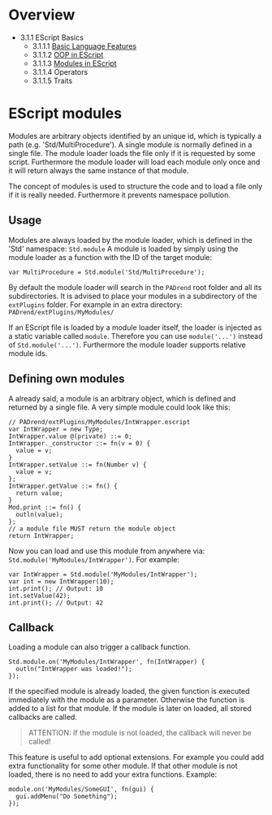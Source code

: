 <!------------------------------------------------------------------------------------------------
This work is licensed under the Creative Commons Attribution-ShareAlike 4.0 International License.
 To view a copy of this license, visit http://creativecommons.org/licenses/by-sa/4.0/.
 Author: Henrik Heine (hheine@mail.uni-paderborn.de)
 PADrend Version 1.0.0
------------------------------------------------------------------------------------------------->
<!---BEGINN_INDEXSECTION--->
<!---Automaticly generated section. Do not edit!!!--->
# Overview
* 3.1.1 EScript Basics
    * 3.1.1.1 [Basic Language Features](../../../../3_Development_Guide/1_EScript/1_EScript_Basics/1_Basic_Language_Features/Basic_Language_Features.md)
    * 3.1.1.2 [OOP in EScript](../../../../3_Development_Guide/1_EScript/1_EScript_Basics/2_OOP_in_EScript/OOP_in_EScript.md)
    * 3.1.1.3 [Modules in EScript](../../../../3_Development_Guide/1_EScript/1_EScript_Basics/3_Modules_in_EScript/Modules_in_EScript.md)
    * 3.1.1.4 Operators
    * 3.1.1.5 Traits
<!---END_INDEXSECTION--->

# EScript modules
Modules are arbitrary objects identified by an unique id, which is typically a path (e.g. 'Std/MultiProcedure'). A single module is normally defined in a single file.
The module loader loads the file only if it is requested by some script. Furthermore the module loader will load each module only once and it will return always the same instance of that module.

The concept of modules is used to structure the code and to load a file only if it is really needed.
Furthermore it prevents namespace pollution.

## Usage
Modules are always loaded by the module loader, which is defined in the 'Std' namespace: `Std.module`
A module is loaded by simply using the module loader as a function with the ID of the target module:
```
var MultiProcedure = Std.module('Std/MultiProcedure');
```
By default the module loader will search in the `PADrend` root folder and all its subdirectories. It is advised to place your modules in a subdirectory of the `extPlugins` folder. For example in an extra directory: `PADrend/extPlugins/MyModules/`

If an EScript file is loaded by a module loader itself, the loader is injected as a static variable called `module`. Therefore you can use `module('...')` instead of `Std.module('...')`.
Furthermore the module loader supports relative module ids.

## Defining own modules
A already said, a module is an arbitrary object, which is defined and returned by a single file.
A very simple module could look like this:
```
// PADrend/extPlugins/MyModules/IntWrapper.escript
var IntWrapper = new Type;
IntWrapper.value @(private) ::= 0;
IntWrapper._constructor ::= fn(v = 0) {
  value = v;
}
IntWrapper.setValue ::= fn(Number v) {
  value = v;
};
IntWrapper.getValue ::= fn() {
  return value;
}
Mod.print ::= fn() {
  outln(value);
};
// a module file MUST return the module object
return IntWrapper;
```
Now you can load and use this module from anywhere via: `Std.module('MyModules/IntWrapper')`.
For example:
```
var IntWrapper = Std.module('MyModules/IntWrapper');
var int = new IntWrapper(10);
int.print(); // Output: 10
int.setValue(42);
int.print(); // Output: 42
```

## Callback
Loading a module can also trigger a callback function.
```
Std.module.on('MyModules/IntWrapper', fn(IntWrapper) {
  outln("IntWrapper was loaded!");
});
```
If the specified module is already loaded, the given function is executed immediately with the module as a parameter. Otherwise the function is added to a list for that module. If the module is later on loaded, all stored callbacks are called.
> ATTENTION: If the module is not loaded, the callback will never be called!

This feature is useful to add optional extensions. For example you could add extra functionality for some other module. If that other module is not loaded, there is no need to add your extra functions.
Example:
```
module.on('MyModules/SomeGUI', fn(gui) {
  gui.addMenu("Do Something");
});
```


